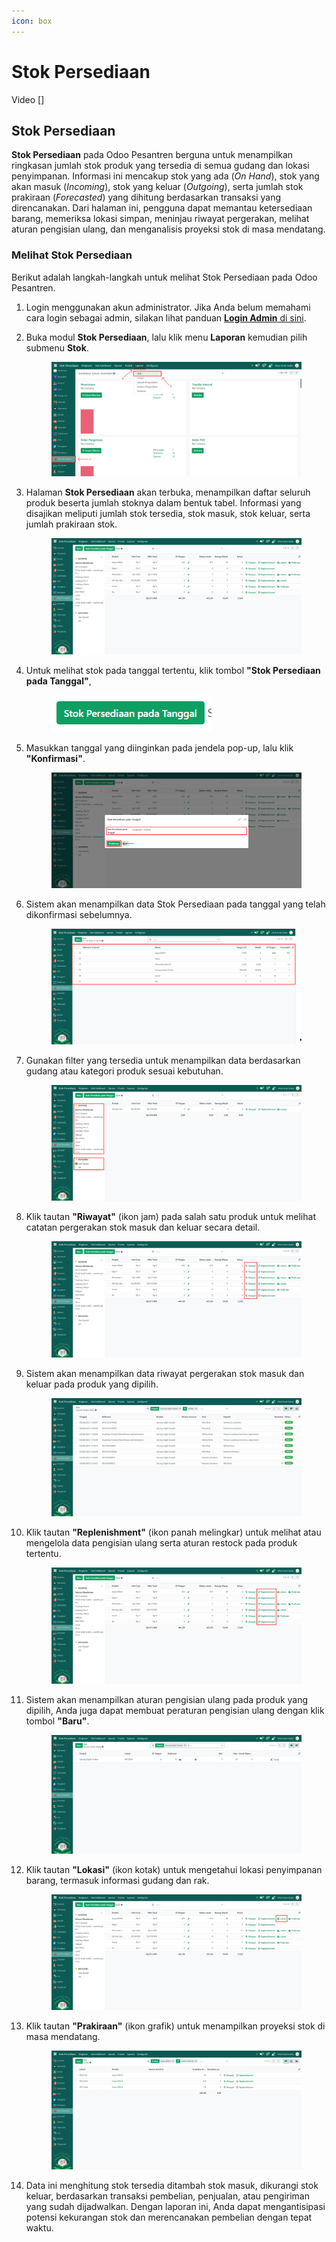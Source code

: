 ```yaml
---
icon: box
---
```


# Stok Persediaan

Video \[]

## Stok Persediaan

**Stok Persediaan** pada Odoo Pesantren berguna untuk menampilkan ringkasan jumlah stok produk yang tersedia di semua gudang dan lokasi penyimpanan. Informasi ini mencakup stok yang ada (_On Hand_), stok yang akan masuk (_Incoming_), stok yang keluar (_Outgoing_), serta jumlah stok prakiraan (_Forecasted_) yang dihitung berdasarkan transaksi yang direncanakan. Dari halaman ini, pengguna dapat memantau ketersediaan barang, memeriksa lokasi simpan, meninjau riwayat pergerakan, melihat aturan pengisian ulang, dan menganalisis proyeksi stok di masa mendatang.

### Melihat Stok Persediaan

Berikut adalah langkah-langkah untuk melihat Stok Persediaan pada Odoo Pesantren.

1. Login menggunakan akun administrator. Jika Anda belum memahami cara login sebagai admin, silakan lihat panduan [**Login Admin** di sini](../../panduan-login/login-admin.md).
2.  Buka modul **Stok Persediaan**, lalu klik menu **Laporan** kemudian pilih submenu **Stok**.

    <figure><img src="../../.gitbook/assets/images-706.png" alt=""><figcaption></figcaption></figure>


3.  Halaman **Stok Persediaan** akan terbuka, menampilkan daftar seluruh produk beserta jumlah stoknya dalam bentuk tabel. Informasi yang disajikan meliputi jumlah stok tersedia, stok masuk, stok keluar, serta jumlah prakiraan stok.

    <figure><img src="../../.gitbook/assets/images-707.png" alt=""><figcaption></figcaption></figure>


4.  Untuk melihat stok pada tanggal tertentu, klik tombol **"Stok Persediaan pada Tanggal"**,&#x20;

    <figure><img src="../../.gitbook/assets/images-708 (1).png" alt=""><figcaption></figcaption></figure>


5.  Masukkan tanggal yang diinginkan pada jendela pop-up, lalu klik **"Konfirmasi"**.

    <figure><img src="../../.gitbook/assets/images-709.png" alt=""><figcaption></figcaption></figure>


6.  Sistem akan menampilkan data Stok Persediaan pada tanggal yang telah dikonfirmasi sebelumnya.

    <figure><img src="../../.gitbook/assets/images-710.png" alt=""><figcaption></figcaption></figure>


7.  Gunakan filter yang tersedia untuk menampilkan data berdasarkan gudang atau kategori produk sesuai kebutuhan.

    <figure><img src="../../.gitbook/assets/images-711.png" alt=""><figcaption></figcaption></figure>


8.  Klik tautan **"Riwayat"** (ikon jam) pada salah satu produk untuk melihat catatan pergerakan stok masuk dan keluar secara detail.

    <figure><img src="../../.gitbook/assets/images-712.png" alt=""><figcaption></figcaption></figure>


9.  Sistem akan menampilkan data riwayat pergerakan stok masuk dan keluar pada produk yang dipilih.

    <figure><img src="../../.gitbook/assets/images-713.png" alt=""><figcaption></figcaption></figure>


10. Klik tautan **"Replenishment"** (ikon panah melingkar) untuk melihat atau mengelola data pengisian ulang serta aturan restock pada produk tertentu.

    <figure><img src="../../.gitbook/assets/images-714.png" alt=""><figcaption></figcaption></figure>


11. Sistem akan menampilkan aturan pengisian ulang pada produk yang dipilih, Anda juga dapat membuat peraturan pengisian ulang dengan klik tombol **"Baru"**.

    <figure><img src="../../.gitbook/assets/images-715.png" alt=""><figcaption></figcaption></figure>


12. Klik tautan **"Lokasi"** (ikon kotak) untuk mengetahui lokasi penyimpanan barang, termasuk informasi gudang dan rak.

    <figure><img src="../../.gitbook/assets/images-716.png" alt=""><figcaption></figcaption></figure>


13. Klik tautan **"Prakiraan"** (ikon grafik) untuk menampilkan proyeksi stok di masa mendatang.&#x20;

    <figure><img src="../../.gitbook/assets/images-717.png" alt=""><figcaption></figcaption></figure>


14. Data ini menghitung stok tersedia ditambah stok masuk, dikurangi stok keluar, berdasarkan transaksi pembelian, penjualan, atau pengiriman yang sudah dijadwalkan. Dengan laporan ini, Anda dapat mengantisipasi potensi kekurangan stok dan merencanakan pembelian dengan tepat waktu.

